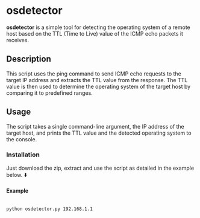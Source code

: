 # osdetector

**osdetector** is a simple tool for detecting the operating system of a remote host based on the TTL (Time to Live) value of the ICMP echo packets it receives.

## Description

This script uses the ping command to send ICMP echo requests to the target IP address and extracts the TTL value from the response.
The TTL value is then used to determine the operating system of the target host by comparing it to predefined ranges.

## Usage

The script takes a single command-line argument, the IP address of the target host, and prints the TTL value and the detected operating system to the console.


### Installation

Just download the zip, extract and use the script as detailed in the example below. ⬇️


#### Example
 ```cmd

python osdetector.py 192.168.1.1
